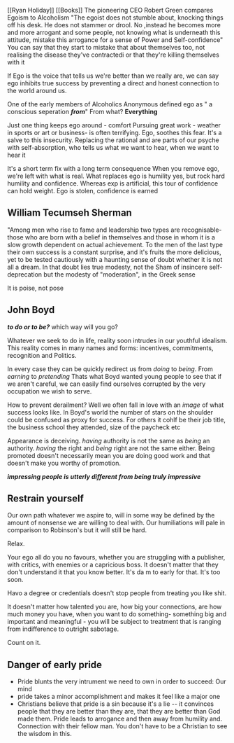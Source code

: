 [[Ryan Holiday]] [[Books]] 
The pioneering CEO Robert Green compares Egoism to Alcoholism
"The egoist does not stumble about, knocking things off his desk. He does not stammer or drool. No ,instead he becomes more and more arrogant and some people, not knowing what is underneath this attitude, mistake this arrogance for a sense of Power and Self-confidence" You can say that they start to mistake that about themselves too, not realising the disease they've contractedi or that they're killing themselves with it 

If Ego is the voice that tells us we're better than we really are, we can say ego inhibits true success by preventing a direct and honest connection to the world around us.

One of the early members of Alcoholics Anonymous defined ego as " a conscious seperation ***from***"
From what? 
**Everything**

Just one thing keeps ego around - comfort
Pursuing great work - weather in sports or art or business- is often terrifying. Ego, soothes this fear. It's a salve to this insecurity. Replacing the rational and are parts of our psyche with self-absorption, who tells us what we want to hear, when we want to hear it

It's a short term fix with a long term consequence
When you remove ego, we're left with what is real. What replaces ego is humility yes, but rock hard humility and confidence.
Whereas exp is artificial, this tour of confidence can hold weight.
Ego is stolen, confidence is earned

## William Tecumseh Sherman
"Among men who rise to fame and leadership two types are recognisable- those who are born with a belief in themselves and those in whom it is a slow growth dependent on actual achievement. To the men of the last type their own success is a constant surprise, and it's fruits the more delicious, yet to be tested cautiously with a haunting sense of doubt whether it is not all a dream. In that doubt lies true modesty, not the Sham of insincere self-deprecation but the modesty of "moderation", in the Greek sense

It is poise, not pose
 
## John Boyd
 **_to do or to be?_** which way will you go?
 
 
Whatever we seek to do in life, reality soon intrudes in our youthful idealism. This reality comes in many names and forms: incentives, commitments, recognition and Politics.


In every case they can be quickly redirect us from _doing_ to _being_. From _earning_ to _pretending_
Thats what Boyd wanted young people to see that if we aren't careful, we can easily find ourselves corrupted by the very occupation we wish to serve.

How to prevent derailment? Well we often fall in love with an _image_ of what success looks like. In Boyd's world the number of stars on the shoulder could be confused as proxy for success. For others it cohlf be their job title, the business school they attended, size of the paycheck etc

Appearance is deceiving. _having_ authority is not the same as _being_ an authority. _having_ the right and _being_ right are not the same either. Being promoted doesn't necessarily mean you are doing good work and that doesn't make you worthy of promotion.

_**impressing people is utterly different from being truly impressive**_


## Restrain yourself
Our own path whatever we aspire to, will in some way be defined by the amount of nonsense we are willing to deal with. Our humiliations will pale in comparison to Robinson's but it will still be hard.

Relax.

Your ego all do you no favours, whether you are struggling with a publisher, with critics, with enemies or a capricious boss. It doesn't matter that they don't understand it that you know better. It's da m to early for that. It's too soon. 

Havo a degree or credentials doesn't stop people from treating you like shit.

It doesn't matter how talented you are, how big your connections, are how much money you have, when you want to do something- something big and important and meaningful - you will be subject to treatment that is ranging from indifference to outright sabotage.

Count on it.

## Danger of early pride
- Pride blunts the very intrument we need to own in order to succeed: Our mind
- pride takes a minor accomplishment and makes it feel like a major one
- Christians believe that pride is a sin because it's a lie -- it convinces people that they are better than they are, that they are better than God made them. Pride leads to arrogance and then away from humility and. Connection with their fellow man. You don't have to be a Christian to see the wisdom in this.
